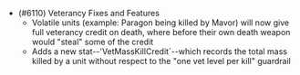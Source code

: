 - (#6110) Veterancy Fixes and Features
    - Volatile units (example: Paragon being killed by Mavor) will now give full veterancy credit on death, where before their own death weapon would "steal" some of the credit
    - Adds a new stat--'VetMassKillCredit`--which records the total mass killed by a unit without respect to the "one vet level per kill" guardrail